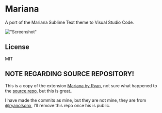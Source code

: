 # Mariana

A port of the Mariana Sublime Text theme to Visual Studio Code.

!["Screenshot"](https://github.com/ryanolsonx/vscode-mariana-theme/raw/main/screenshot.png)

## License

MIT

## NOTE REGARDING SOURCE REPOSITORY!

This is a copy of the extension [Mariana by Ryan](https://marketplace.visualstudio.com/items?itemName=ryanolsonx.mariana-by-ryan), not sure what happened to the [source repo](https://github.com/ryanolsonx/vscode-mariana-theme), but this is great..

I have made the commits as mine, but they are not mine, they are from [@ryanolsonx](https://github.com/ryanolsonx), I'll remove this repo once his is public.